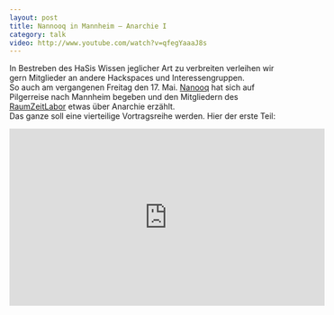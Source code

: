 ```yaml
---
layout: post
title: Nannooq in Mannheim – Anarchie I
category: talk
video: http://www.youtube.com/watch?v=qfegYaaaJ8s
---
```

In Bestreben des HaSis Wissen jeglicher Art zu verbreiten verleihen wir gern Mitglieder an andere Hackspaces und Interessengruppen.  
So auch am vergangenen Freitag den 17. Mai. [Nanooq](http://hasi.it/wiki/Benutzer:Nanooq) hat sich auf Pilgerreise nach Mannheim begeben und den Mitgliedern des [RaumZeitLabor](https://raumzeitlabor.de//) etwas über Anarchie erzählt.  
Das ganze soll eine vierteilige Vortragsreihe werden. Hier der erste Teil:

<!-- break -->

<iframe width="560" height="315" src="http://www.youtube-nocookie.com/embed/qfegYaaaJ8s?rel=0" frameborder="0" allowfullscreen></iframe>
